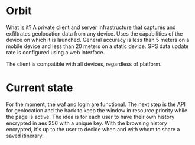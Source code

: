 # Orbit

What is it? A private client and server infrastructure that captures and exfiltrates geolocation data from any device. Uses the capabilities of the device on which it is launched. General accuracy is less than 5 meters on a mobile device and less than 20 meters on a static device. GPS data update rate is configured using a web interface. 

The client is compatible with all devices, regardless of platform.

# Current state
For the moment, the waf and login are functional. The next step is the API for geolocation and the hack to keep the window in resource priority while the page is active. The idea is for each user to have their own history encrypted in aes 256 with a unique key. With the browsing history encrypted, it's up to the user to decide when and with whom to share a saved itinerary. 
